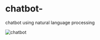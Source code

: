 # chatbot-
chatbot using natural language processing

![chatbot](https://user-images.githubusercontent.com/50107057/82842333-618ddb80-9ed9-11ea-9547-ae6c73ecbdb3.PNG)

